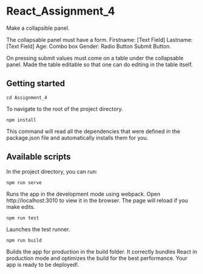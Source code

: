# React_Assignment_4

Make a collapsible panel.

The collapsable panel must have a form.
Firstname: [Text Field]
Lastname: [Text Field]
Age: Combo box
Gender: Radio Button
Submit Button.

On pressing submit values must come on a table under the collapsable panel.
Made the table editable so that one can do editing in the table itself.

## Getting started
```
cd Assignment_4
```
To navigate to the root of the project directory.

```
npm install
```
This command will read all the dependencies that were defined in the package.json file and automatically installs them for you.

## Available scripts

In the project directory, you can run:

```
npm run serve
```
Runs the app in the development mode using webpack.
Open http://localhost:3010 to view it in the browser.
The page will reload if you make edits.

```
npm run test
```
Launches the test runner.

```
npm run build
```
Builds the app for production in the build folder.
It correctly bundles React in production mode and optimizes the build for the best performance.
Your app is ready to be deployed!.
